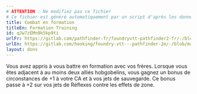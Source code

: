 ```yaml
---
# ATTENTION : Ne modifiez pas ce fichier
# Ce fichier est généré automatiquement par un script d'après les données du module Foundry VTT officiel et de sa traduction
title: Combat en formation
titleEn: Formation Training
id: qJw7zEMn0k5kp9ti
urlFr: https://gitlab.com/pathfinder-fr/foundryvtt-pathfinder2-fr/-/blob/master/data/feats/qJw7zEMn0k5kp9ti.htm
urlEn: https://gitlab.com/hooking/foundry-vtt---pathfinder-2e/-/blob/master/packs/data/feats.db/formation-training.json
layout: dons
---
```

Vous avez appris à vous battre en formation avec vos frères. Lorsque vous êtes adjacent à au moins deux alliés hobgobelins, vous gagnez un bonus de circonstances de +1 à votre CA et à vos jets de sauvegarde. Ce bonus passe à +2 sur vos jets de Réflexes contre les effets de zone.
